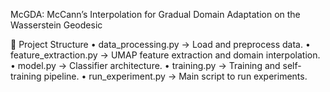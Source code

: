 McGDA: McCann’s Interpolation for Gradual Domain Adaptation on the Wasserstein Geodesic

📂 Project Structure
	•	data_processing.py → Load and preprocess data.
	•	feature_extraction.py → UMAP feature extraction and domain interpolation.
	•	model.py → Classifier architecture.
	•	training.py → Training and self-training pipeline.
	•	run_experiment.py → Main script to run experiments.
